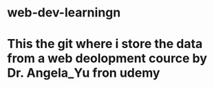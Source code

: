 
# web-dev-learningn 
# This the git where i store the data from a web deolopment cource by Dr. Angela_Yu fron udemy



